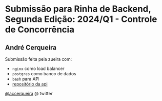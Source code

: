 # Submissão para Rinha de Backend, Segunda Edição: 2024/Q1 - Controle de Concorrência

## André Cerqueira

Submissão feita pela zueira com:

- `nginx` como load balancer
- `postgres` como banco de dados
- `bash` para API
- [repositório da api](https://github.com/accerqueira/rinha-de-backend-2024-q1-bash-atw-down)

[@accerqueira](https://twitter.com/accerqueira) @ twitter
